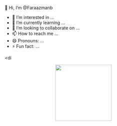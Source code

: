 👋 Hi, I’m @Faraazmanb
- 👀 I’m interested in ...
- 🌱 I’m currently learning ...
- 💞️ I’m looking to collaborate on ...
- 📫 How to reach me ...
- 😄 Pronouns: ...
- ⚡ Fun fact: ...

<!---
Faraazmanb/Faraazmanb is a ✨ special ✨ repository because its `README.md` (this file) appears on your GitHub profile.
You can click the Preview link to take a look at your changes.
--->
<di<div align="center"> <img height="180em" src="https://github-readme-stats.vercel.app/api/top-langs/?username=Faraazman&layout=compact&hide_border=true&theme=radical" /> </div>
